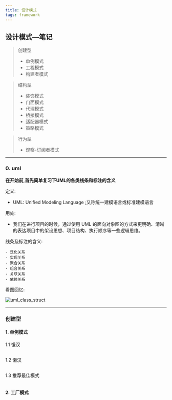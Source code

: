 ```yaml
---
title: 设计模式
tags: framework
---
```


## 设计模式—笔记

>创建型
>
>- 单例模式
>- 工程模式
>- 构建者模式

>结构型
>
>- 装饰模式
>- 门面模式
>- 代理模式
>- 桥接模式
>- 适配器模式
>- 策略模式

>行为型
>
>- 观察-订阅者模式

---

### 0. uml

**在开始前,首先简单复习下UML的各类线条和标注的含义**

定义:	

- UML: Unified Modeling Language ;又称统一建模语言或标准建模语言

用处:

- 我们在进行项目的时候，通过使用 UML 的面向对象图的方式来更明确、清晰的表达项目中的架设思想、项目结构、执行顺序等一些逻辑思维。 

线条及标注的含义:

```
- 泛化关系
- 实现关系
- 聚合关系
- 组合关系
- 关联关系
- 依赖关系
```

看图回忆:

![uml_class_struct](http://images.cnitblog.com/blog/90573/201411/121629109448914.jpg)



---

### 创建型

#### 1.  单例模式

1.1 饿汉

```java


```



1.2 懒汉

```

```



1.3 推荐最佳模式

```

```



#### 2. 工厂模式